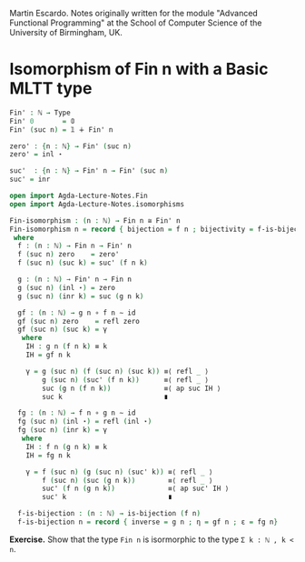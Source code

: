
Martin Escardo.
Notes originally written for the module "Advanced Functional Programming"
at the School of Computer Science of the University of Birmingham, UK.


<!--
```agda
{-# OPTIONS --without-K --safe #-}

module Agda-Lecture-Notes.Fin-functions where

open import Agda-Lecture-Notes.prelude
```
-->

# Isomorphism of Fin n with a Basic MLTT type

```agda
Fin' : ℕ → Type
Fin' 0       = 𝟘
Fin' (suc n) = 𝟙 ∔ Fin' n

zero' : {n : ℕ} → Fin' (suc n)
zero' = inl ⋆

suc'  : {n : ℕ} → Fin' n → Fin' (suc n)
suc' = inr

open import Agda-Lecture-Notes.Fin
open import Agda-Lecture-Notes.isomorphisms

Fin-isomorphism : (n : ℕ) → Fin n ≅ Fin' n
Fin-isomorphism n = record { bijection = f n ; bijectivity = f-is-bijection n }
 where
  f : (n : ℕ) → Fin n → Fin' n
  f (suc n) zero    = zero'
  f (suc n) (suc k) = suc' (f n k)

  g : (n : ℕ) → Fin' n → Fin n
  g (suc n) (inl ⋆) = zero
  g (suc n) (inr k) = suc (g n k)

  gf : (n : ℕ) → g n ∘ f n ∼ id
  gf (suc n) zero    = refl zero
  gf (suc n) (suc k) = γ
   where
    IH : g n (f n k) ≡ k
    IH = gf n k

    γ = g (suc n) (f (suc n) (suc k)) ≡⟨ refl _ ⟩
        g (suc n) (suc' (f n k))      ≡⟨ refl _ ⟩
        suc (g n (f n k))             ≡⟨ ap suc IH ⟩
        suc k                         ∎

  fg : (n : ℕ) → f n ∘ g n ∼ id
  fg (suc n) (inl ⋆) = refl (inl ⋆)
  fg (suc n) (inr k) = γ
   where
    IH : f n (g n k) ≡ k
    IH = fg n k

    γ = f (suc n) (g (suc n) (suc' k)) ≡⟨ refl _ ⟩
        f (suc n) (suc (g n k))        ≡⟨ refl _ ⟩
        suc' (f n (g n k))             ≡⟨ ap suc' IH ⟩
        suc' k                         ∎

  f-is-bijection : (n : ℕ) → is-bijection (f n)
  f-is-bijection n = record { inverse = g n ; η = gf n ; ε = fg n}
```

**Exercise.** Show that the type `Fin n` is isormorphic to the type `Σ k : ℕ , k < n`.
